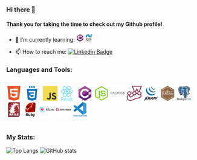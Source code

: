 ### Hi there 👋

#### Thank you for taking the time to check out my Github profile!

- 🌱 I’m currently learning: <img src="https://github.com/devicons/devicon/blob/master/icons/csharp/csharp-original.svg" title="csharp" alt="csharp" height="20" width="20"/> <img src="https://github.com/devicons/devicon/blob/master/icons/dot-net/dot-net-original-wordmark.svg" title="dot-net" alt="dot-net" height="20" width="20"/> 

- 📫 How to reach me: [![Linkedin Badge](https://img.shields.io/badge/-LinkedIn-blue?style=flat&logo=Linkedin&logoColor=white)](https://www.linkedin.com/in/dan-lindeblom/)

### Languages and Tools:
<br/>


<div>
  <img src="https://github.com/devicons/devicon/blob/master/icons/html5/html5-original.svg" title="HTML5" alt="HTML" width="40" height="40"/>&nbsp;
  <img src="https://github.com/devicons/devicon/blob/master/icons/css3/css3-plain-wordmark.svg"  title="CSS3" alt="CSS" width="40" height="40"/>&nbsp;
  <img src="https://github.com/devicons/devicon/blob/master/icons/javascript/javascript-original.svg" title="javascript" alt="javascript" height="40" width="40"/>
  <img src="https://github.com/devicons/devicon/blob/master/icons/react/react-original-wordmark.svg" title="React" alt="React" width="40" height="40"/>&nbsp;
  <img src="https://github.com/devicons/devicon/blob/master/icons/csharp/csharp-original.svg" title="csharp" alt="csharp" height="40" width="40"/>
  <img src="https://github.com/devicons/devicon/blob/master/icons/nodejs/nodejs-original.svg" title="nodejs" alt="nodejs" height="40" width="40"/>
  <img src="https://github.com/devicons/devicon/blob/master/icons/express/express-original-wordmark.svg" title="express" alt="express" height="40" width="40"/>
  <img src="https://github.com/devicons/devicon/blob/master/icons/jest/jest-plain.svg" title="express" alt="express" height="40" width="40"/>
  <img src="https://github.com/devicons/devicon/blob/master/icons/jquery/jquery-original-wordmark.svg" title="express" alt="express" height="40" width="40"/>
  <img src="https://github.com/devicons/devicon/blob/master/icons/mocha/mocha-plain.svg" title="express" alt="express" height="40" width="40"/>
  <img src="https://github.com/devicons/devicon/blob/master/icons/postgresql/postgresql-original-wordmark.svg" title="express" alt="express" height="40" width="40"/>
  <img src="https://github.com/devicons/devicon/blob/master/icons/rails/rails-original-wordmark.svg" title="express" alt="express" height="40" width="40"/>
  <img src="https://github.com/devicons/devicon/blob/master/icons/ruby/ruby-original-wordmark.svg" title="express" alt="express" height="40" width="40"/>
  <img src="https://github.com/devicons/devicon/blob/master/icons/rspec/rspec-original-wordmark.svg" title="express" alt="express" height="40" width="40"/>
  <img src="https://github.com/devicons/devicon/blob/master/icons/storybook/storybook-original-wordmark.svg" title="express" alt="express" height="40" width="40"/>
  <img src="https://github.com/devicons/devicon/blob/master/icons/vscode/vscode-original-wordmark.svg" title="express" alt="express" height="40" width="40"/>
</div>
<br/>

### My Stats:

![Top Langs](https://github-readme-stats.vercel.app/api/top-langs/?username=DLindeblom&theme=algolia)
![GitHub stats](https://github-readme-stats.vercel.app/api?username=DLindeblom&show_icons=true&theme=algolia)

<!--
**DLindeblom/DLindeblom** is a ✨ _special_ ✨ repository because its `README.md` (this file) appears on your GitHub profile.

Here are some ideas to get you started:

- 🔭 I’m currently working on ...
- 🌱 I’m currently learning ...
- 👯 I’m looking to collaborate on ...
- 🤔 I’m looking for help with ...
- 💬 Ask me about ...
- 📫 How to reach me: ...
- 😄 Pronouns: ...
- ⚡ Fun fact: ...
-->
